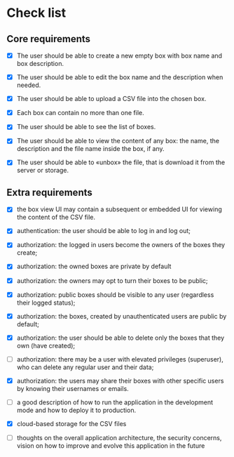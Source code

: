 # Check list

## Core requirements

- [x] The user should be able to create a new empty box with box name and box description.

- [x] The user should be able to edit the box name and the description when needed.

- [x] The user should be able to upload a CSV file into the chosen box.

- [x] Each box can contain no more than one file.

- [x] The user should be able to see the list of boxes.

- [x] The user should be able to view the content of any box: the name, the description and the file name inside the box, if any.

- [x] The user should be able to «unbox» the file, that is download it from the server or storage.

## Extra requirements

- [x] the box view UI may contain a subsequent or embedded UI for viewing the content of the CSV file.

- [x] authentication: the user should be able to log in and log out;

- [x] authorization: the logged in users become the owners of the boxes they create;

- [x] authorization: the owned boxes are private by default

- [x] authorization: the owners may opt to turn their boxes to be public;

- [x] authorization: public boxes should be visible to any user (regardless their logged status);

- [x] authorization: the boxes, created by unauthenticated users are public by default;

- [x] authorization: the user should be able to delete only the boxes that they own (have created);

- [ ] authorization: there may be a user with elevated privileges (superuser), who can delete any regular user and their data;

- [x] authorization: the users may share their boxes with other specific users by knowing their usernames or emails.

- [ ] a good description of how to run the application in the development mode and how to deploy it to production.

- [x] cloud-based storage for the CSV files

- [ ] thoughts on the overall application architecture, the security concerns, vision on how to improve and evolve this application in the future
